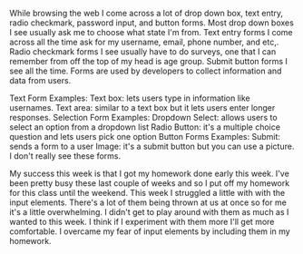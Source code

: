 
While browsing the web I come across a lot of drop down box, text entry, radio checkmark, password input, and button forms. Most drop down boxes I see usually ask me to choose what state I'm from. Text entry forms I come across all the time ask for my username, email, phone number, and etc,. Radio checkmark forms I see usually have to do surveys, one that I can remember from off the top of my head is age group. Submit button forms I see all the time. Forms are used by developers to collect information and data from users.

Text Form Examples:
Text box: lets users type in information like usernames.
Text area: similar to a text box but it lets users enter longer responses.
Selection Form Examples:
Dropdown Select: allows users to select an option from a dropdown list
Radio Button: it's a multiple choice question and lets users pick one option
Button Forms Examples:
Submit: sends a form to a user
Image: it's a submit button but you can use a picture. I don't really see these forms.

My success this week is that I got my homework done early this week. I've been pretty busy these last couple of weeks and so I put off my homework for this class until the weekend. This week I struggled a little with with the input elements. There's a lot of them being thrown at us at once so for me it's a little overwhelming. I didn't get to play around with them as much as I wanted to this week. I think if I experiment with them more I'll get more comfortable. I overcame my fear of input elements by including them in my homework. 
